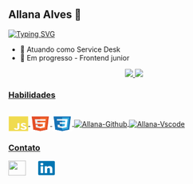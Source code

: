 ## Allana Alves 💟
[![Typing SVG](https://readme-typing-svg.herokuapp.com/?color=ad75ad&size=35&center=true&vCenter=true&width=1000&lines=Hello,+my+name+is+Allana+Alves+Lima;I'm+22+years+old;I+from+Brasil,+SP;Be+Welcome!+:%29)](https://git.io/typing-svg)

- 🔭 Atuando como Service Desk
- 🌱 Em progresso - Frontend junior

<div align="center">
  <a href="https://github.com/AllanaAlves">
  <img height="180em" src="https://github-readme-stats.vercel.app/api?username=AllanaAlves&show_icons=true&theme=jolly&include_all_commits=true&count_private=true"/>
  <img height="180em" src="https://github-readme-stats.vercel.app/api/top-langs/?username=AllanaAlves&layout=compact&langs_count=7&theme=jolly"/>
</div>

### Habilidades

<div style="display: inline_block"><br>
  <img align="center" alt="Allana-Js" height="30" width="40" src="https://raw.githubusercontent.com/devicons/devicon/master/icons/javascript/javascript-plain.svg">
  <img align="center" alt="Allana-HTML" height="30" width="40" src="https://raw.githubusercontent.com/devicons/devicon/master/icons/html5/html5-original.svg">
  <img align="center" alt="Allana-CSS" height="30" width="40" src="https://raw.githubusercontent.com/devicons/devicon/master/icons/css3/css3-original.svg">
  <img align="center" alt="Allana-Github" height="30" width="40" src="https://cdn.jsdelivr.net/gh/devicons/devicon/icons/github/github-original.svg" />
  <img align="center" alt="Allana-Vscode" height="30" width="40" src="https://cdn.jsdelivr.net/gh/devicons/devicon/icons/vscode/vscode-original.svg" />

  </div>
  
### Contato

<div style="display: inline_block;">
<a href="mailto:allanaalves140@gmail.com" style="text-decoration:none; margin-right: 10px;">
<img align="center" height="30" width="35" src="https://upload.wikimedia.org/wikipedia/commons/7/7e/Gmail_icon_%282020%29.svg" style="text-decoration:none; margin-right: 10px;"></a>
<a href="https://www.linkedin.com/in/allana-alves-lima-4661a6104/" style="text-decoration:none;" >
<img align="center" height="30" width="35" src="https://raw.githubusercontent.com/devicons/devicon/master/icons/linkedin/linkedin-original.svg" style="text-decoration:none; margin-right: 10px;"></a>
<a href="https://wa.link/qzdch8" style="text-decoration:none;">
</div>

